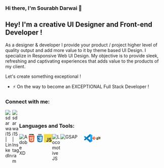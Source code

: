 ### Hi there, I'm Sourabh Darwai 👋

## Hey! I'm a creative UI Designer and Front-end Developer ! 

As a designer & developer I provide your product / project higher level of quality output and add more value to it by theme based UI Design. I specialize in Responsive Web UI Design. My objective is to provide sleek, refreshing and captivating experiences that adds value to the products of my client.

Let's create something exceptional !

- ⚡ On the way to become an EXCEPTIONAL Full Stack Developer !

### Connect with me:

[<img align="left" alt="sdarwai15 | LinkedIn" width="22px" src="https://cdn.jsdelivr.net/npm/simple-icons@v3/icons/linkedin.svg" />][linkedin]
[<img align="left" alt="sdarwai15 | Instagram" width="22px" src="https://cdn.jsdelivr.net/npm/simple-icons@v3/icons/instagram.svg" />][instagram]

<br />

### Languages and Tools:

<img align="left" alt="Adobe XD" width="26px" src="https://i.pinimg.com/564x/3a/8b/6a/3a8b6a745c24bfa6526f009e2b209b1d.jpg" />
<img align="left" alt="HTML5" width="26px" src="https://raw.githubusercontent.com/github/explore/80688e429a7d4ef2fca1e82350fe8e3517d3494d/topics/html/html.png" />
<img align="left" alt="CSS3" width="26px" src="https://raw.githubusercontent.com/github/explore/80688e429a7d4ef2fca1e82350fe8e3517d3494d/topics/css/css.png" />
<img align="left" alt="JavaScript" width="26px" src="https://raw.githubusercontent.com/github/explore/80688e429a7d4ef2fca1e82350fe8e3517d3494d/topics/javascript/javascript.png" />
<img align="left" alt="LocomotiveJS" width="26px" src="https://user-images.githubusercontent.com/4596862/58807621-67aeec00-85e6-11e9-8e3a-3fe4123ee76c.png" />
<img align="left" alt="GSAP" width="75px" src="https://greensock.com/uploads/set_resources_5/84c1e40ea0e759e3f1505eb1788ddf3c_greensock-logo.svg" />
<img align="left" alt="Visual Studio Code" width="26px" src="https://raw.githubusercontent.com/github/explore/80688e429a7d4ef2fca1e82350fe8e3517d3494d/topics/visual-studio-code/visual-studio-code.png" />
<img align="left" alt="Git" width="26px" src="https://raw.githubusercontent.com/github/explore/80688e429a7d4ef2fca1e82350fe8e3517d3494d/topics/git/git.png" />

<br />
<br />

[instagram]: https://instagram.com/s.darwai
[linkedin]: https://linkedin.com/in/sourabh-darwai
